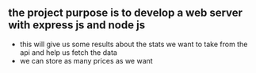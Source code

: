 ## the project purpose is to develop a web server with express js and node js 


- this will give us some results about the stats we want to take from the api and help us fetch the data 
- we can store as many prices as we want 